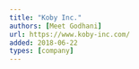 ```yaml
---
title: "Koby Inc."
authors: [Meet Godhani]
url: https://www.koby-inc.com/
added: 2018-06-22
types: [company]
---
```

